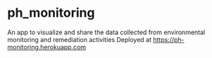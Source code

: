 # ph_monitoring
An app to visualize and share the data collected from environmental monitoring and remediation activities
Deployed at https://ph-monitoring.herokuapp.com
